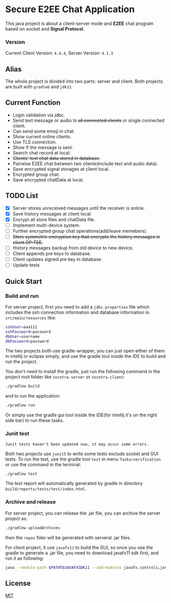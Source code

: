 # Secure E2EE Chat Application

This java project is about a client-server mode and **E2EE** chat program based on socket and **Signal Protocol**.

### Version

Current Client Version: `4.4.4`, Server Version: `4.1.3`

## Alias

The whole project is divided into two parts: server and client. Both projects are built with `gradle6` and `jdk11`.

## Current Function

* Login validation via jdbc.
* Send text message or audio to ~~all connected clients~~ or single connected client.
* Can send some emoji in chat.
* Show current online clients.
* Use TLS connection.
* Show if the message is sent.
* Search chat record at local.
* ~~Clients' text chat data stored in database.~~
* Pairwise E2EE chat between two clients(include text and audio data).
* Save encrypted signal storages at client local.
* Encrypted group chat.
* Save encrypted chatData at local.

## TODO List

- [x] Server stores unreceived messages until the receiver is online.
- [x] Save history messages at client local.
- [x] Encrypt all store files and chatData file.
- [ ] Implement multi-device system.
- [ ] Further encrypted group chat operations(add/leave memebers).
- [ ] ~~Store symmetric encryption key that encrypts the history messages in client OP-TEE.~~
- [ ] History messages backup from old device to new device.
- [ ] Client appends pre keys to database.
- [ ] Client updates signed pre key in database.
- [ ] Update tests

## Quick Start

### Build and run

For server project, first you need to add a `jdbc.properties` file which includes the ssh connection information and database information in `src/main/resources` like:

```bash
sshUser=aaa111
sshPassword=password
dbUser=username
dbPassword=password
```

The two projects both use gradle-wrapper, you can just open either of them in intellij or eclipse simply, and use the gradle tool inside the IDE to build and run the project.

You don't need to install the gradle, just run the following command in the project root folder like `socotra-server` or `socotra-client`:

```bash
./gradlew build
```

and to run the application:

```bash
./gradlew run
```

Or simply use the gradle gui tool inside the IDE(for intellij it's on the right side bar) to run these tasks.

### Junit test

`Junit tests haven't been updated now, it may occur some errors.`

Both two projects use `junit5` to write some tests exclude socket and GUI tests. To run the test, use the gradle tool `test` in menu `Tasks/verification` or use the command in the terminal:

```bash
./gradlew test
```

The test report will automatically generated by gradle in directory `build/reports/tests/test/index.html`.

### Archive and release

For server project, you can release the .jar file, you can archive the server project as:

```bash
./gradlew uploadArchives
```

then the `repos` foler will be generated with serveral .jar files.

For client project, it use `javafx11` to build the GUI, so once you use the gradle to generate a .jar file, you need to download javafx11 sdk first, and run it as following:

```bash
java --module-path $PATHTOJAVAFXSDK11 --add-modules javafx.controls,javafx.fxml,javafx.base -jar $YOURCLIENT.jar
```

## License

[MIT](https://choosealicense.com/licenses/mit/)
